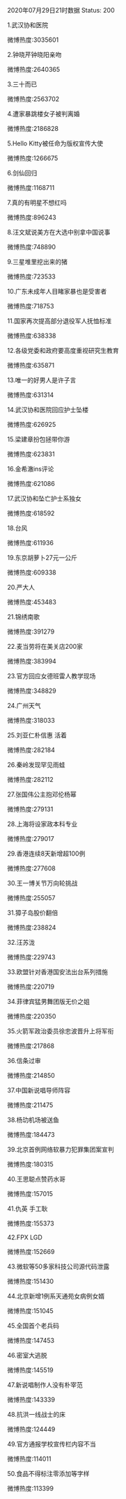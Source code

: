 2020年07月29日21时数据
Status: 200

1.武汉协和医院

微博热度:3035601

2.钟晓芹钟晓阳亲吻

微博热度:2640365

3.三十而已

微博热度:2563702

4.遭家暴跳楼女子被判离婚

微博热度:2186828

5.Hello Kitty被任命为版权宣传大使

微博热度:1266675

6.剑仙回归

微博热度:1168711

7.真的有明星不想红吗

微博热度:896243

8.汪文斌说美方在大选中别拿中国说事

微博热度:748890

9.三星堆里挖出来的猪

微博热度:723533

10.广东未成年人目睹家暴也是受害者

微博热度:718753

11.国家再次提高部分退役军人抚恤标准

微博热度:638338

12.各级党委和政府要高度重视研究生教育

微博热度:635871

13.唯一的好男人是许子言

微博热度:631314

14.武汉协和医院回应护士坠楼

微博热度:626925

15.梁建章扮包拯带你游

微博热度:623831

16.金希澈ins评论

微博热度:621086

17.武汉协和坠亡护士系独女

微博热度:618592

18.台风

微博热度:611936

19.东京胡萝卜27元一公斤

微博热度:609338

20.严大人

微博热度:453483

21.锦绣南歌

微博热度:391279

22.麦当劳将在美关店200家

微博热度:383994

23.官方回应女德班雷人教学现场

微博热度:348829

24.广州天气

微博热度:318033

25.刘亚仁朴信惠 活着

微博热度:282184

26.秦岭发现罕见雨蛙

微博热度:282112

27.张国伟公主抱邓伦杨幂

微博热度:279131

28.上海将设家政本科专业

微博热度:279017

29.香港连续8天新增超100例

微博热度:277608

30.王一博关节万向轮挑战

微博热度:255057

31.獐子岛股价翻倍

微博热度:238824

32.汪苏泷

微博热度:229743

33.欧盟针对香港国安法出台系列措施

微博热度:220719

34.菲律宾猛男舞团版无价之姐

微博热度:220350

35.火箭军政治委员徐忠波晋升上将军衔

微博热度:217868

36.信条过审

微博热度:214850

37.中国新说唱导师阵容

微博热度:211475

38.杨玏机场被送鱼

微博热度:184473

39.北京首例网络软暴力犯罪集团案宣判

微博热度:180315

40.王思聪点赞药水哥

微博热度:157015

41.仇英 手工耿

微博热度:155373

42.FPX LGD

微博热度:152669

43.微软等50多家科技公司源代码泄露

微博热度:151430

44.北京新增1例系天通苑女病例女婿

微博热度:151045

45.全国首个老兵码

微博热度:147453

46.密室大逃脱

微博热度:145519

47.新说唱制作人没有朴宰范

微博热度:143339

48.抗洪一线战士的床

微博热度:124449

49.官方通报学校宣传栏内容不当

微博热度:114011

50.食品不得标注零添加等字样

微博热度:113399

